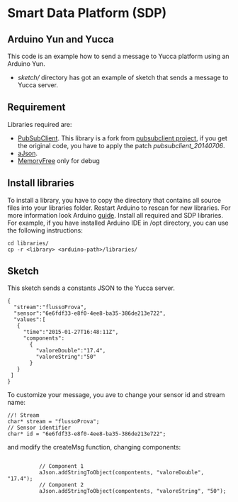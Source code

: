 Smart Data Platform (SDP)
==============

Arduino Yun and Yucca
--------------
This code is an example how to send a message to Yucca platform using an Arduino Yun.

- *sketch/* directory has got an example of sketch that sends a message to Yucca server.

Requirement
--------------
Libraries required are:
- [PubSubClient](https://github.com/csipiemonte/pubsubclient). This library is a fork from [pubsubclient project](https://github.com/knolleary/pubsubclient), if you get the original code, you have to apply the patch *pubsubclient_20140706*.
- [aJson](https://github.com/interactive-matter/aJson).
- [MemoryFree](http://playground.arduino.cc/code/AvailableMemory) only for debug


Install libraries
--------------
To install a library, you have to copy the directory that contains all source files into your libraries folder. Restart Arduino to rescan for new libraries. For more information look Arduino [guide](http://arduino.cc/en/Guide/Libraries).
Install all required and SDP libraries. For example, if you have installed Arduino IDE in /opt directory, you can use the following instructions:

```
cd libraries/
cp -r <library> <arduino-path>/libraries/
```


Sketch
--------------
This sketch sends a constants JSON to the Yucca server. 

```
{
  "stream":"flussoProva",
  "sensor":"6e6fdf33-e8f0-4ee8-ba35-386de213e722",
  "values":[
   {
     "time":"2015-01-27T16:48:11Z",
     "components":
       {
         "valoreDouble":"17.4",
         "valoreString":"50"
       }
   }
 ]
}
```


To customize your message, you ave to change your sensor id and stream name:

```
//! Stream
char* stream = "flussoProva";
// Sensor identifier
char* id = "6e6fdf33-e8f0-4ee8-ba35-386de213e722";
```

and modify the createMsg function, changing components:

```
          
          // Component 1
          aJson.addStringToObject(compontents, "valoreDouble", "17.4");
          // Component 2
          aJson.addStringToObject(compontents, "valoreString", "50");
 ```


